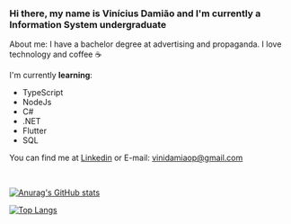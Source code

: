 ### Hi there, my name is **Vinícius Damião** and I'm currently a **Information System** undergraduate

About me: I have a bachelor degree at advertising and propaganda. I love technology and coffee ☕️

I'm currently **learning**:
- TypeScript
- NodeJs
- C#
- .NET
- Flutter
- SQL

You can find me at [Linkedin](https://www.linkedin.com/in/viniciusdamiao/) or E-mail: [vinidamiaop@gmail.com](mailto:vinidamiaop@gmail.com)

</br>



[![Anurag's GitHub stats](https://github-readme-stats.vercel.app/api?username=Vinidamiaop&show_icons=true&theme=radical)](https://github.com/Vinidamiaop)

[![Top Langs](https://github-readme-stats.vercel.app/api/top-langs/?username=Vinidamiaop&layout=compact&theme=radical)](https://github.com/Vinidamiaop)




